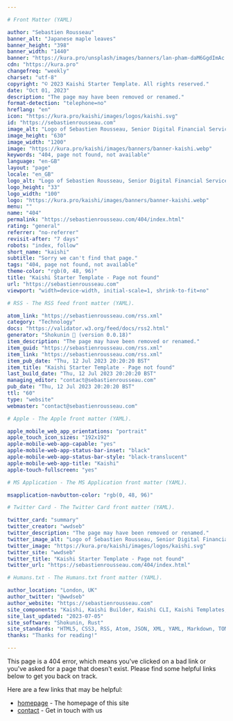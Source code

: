 ```yaml
---

# Front Matter (YAML)

author: "Sebastien Rousseau"
banner_alt: "Japanese maple leaves"
banner_height: "398"
banner_width: "1440"
banner: "https://kura.pro/unsplash/images/banners/lan-pham-daM6GgdImAc.jpg"
cdn: "https://kura.pro"
changefreq: "weekly"
charset: "utf-8"
copyright: "© 2023 Kaishi Starter Template. All rights reserved."
date: "Oct 01, 2023"
description: "The page may have been removed or renamed."
format-detection: "telephone=no"
hreflang: "en"
icon: "https://kura.pro/kaishi/images/logos/kaishi.svg"
id: "https://sebastienrousseau.com"
image_alt: "Logo of Sebastien Rousseau, Senior Digital Financial Services Consultant"
image_height: "630"
image_width: "1200"
image: "https://kura.pro/kaishi/images/banners/banner-kaishi.webp"
keywords: "404, page not found, not available"
language: "en-GB"
layout: "page"
locale: "en_GB"
logo_alt: "Logo of Sebastien Rousseau, Senior Digital Financial Services Consultant"
logo_height: "33"
logo_width: "100"
logo: "https://kura.pro/kaishi/images/banners/banner-kaishi.webp"
menu: ""
name: "404"
permalink: "https://sebastienrousseau.com/404/index.html"
rating: "general"
referrer: "no-referrer"
revisit-after: "7 days"
robots: "index, follow"
short_name: "kaishi"
subtitle: "Sorry we can't find that page."
tags: "404, page not found, not available"
theme-color: "rgb(0, 48, 96)"
title: "Kaishi Starter Template - Page not found"
url: "https://sebastienrousseau.com"
viewport: "width=device-width, initial-scale=1, shrink-to-fit=no"

# RSS - The RSS feed front matter (YAML).

atom_link: "https://sebastienrousseau.com/rss.xml"
category: "Technology"
docs: "https://validator.w3.org/feed/docs/rss2.html"
generator: "Shokunin 🦀 (version 0.0.18)"
item_description: "The page may have been removed or renamed."
item_guid: "https://sebastienrousseau.com/rss.xml"
item_link: "https://sebastienrousseau.com/rss.xml"
item_pub_date: "Thu, 12 Jul 2023 20:20:20 BST"
item_title: "Kaishi Starter Template - Page not found"
last_build_date: "Thu, 12 Jul 2023 20:20:20 BST"
managing_editor: "contact@sebastienrousseau.com"
pub_date: "Thu, 12 Jul 2023 20:20:20 BST"
ttl: "60"
type: "website"
webmaster: "contact@sebastienrousseau.com"

# Apple - The Apple front matter (YAML).

apple_mobile_web_app_orientations: "portrait"
apple_touch_icon_sizes: "192x192"
apple-mobile-web-app-capable: "yes"
apple-mobile-web-app-status-bar-inset: "black"
apple-mobile-web-app-status-bar-style: "black-translucent"
apple-mobile-web-app-title: "Kaishi"
apple-touch-fullscreen: "yes"

# MS Application - The MS Application front matter (YAML).

msapplication-navbutton-color: "rgb(0, 48, 96)"

# Twitter Card - The Twitter Card front matter (YAML).

twitter_card: "summary"
twitter_creator: "wwdseb"
twitter_description: "The page may have been removed or renamed."
twitter_image_alt: "Logo of Sebastien Rousseau, Senior Digital Financial Services Consultant"
twitter_image: "https://kura.pro/kaishi/images/logos/kaishi.svg"
twitter_site: "wwdseb"
twitter_title: "Kaishi Starter Template - Page not found"
twitter_url: "https://sebastienrousseau.com/404/index.html"

# Humans.txt - The Humans.txt front matter (YAML).

author_location: "London, UK"
author_twitter: "@wwdseb"
author_website: "https://sebastienrousseau.com"
site_components: "Kaishi, Kaishi Builder, Kaishi CLI, Kaishi Templates, Kaishi Themes"
site_last_updated: "2023-07-05"
site_software: "Shokunin, Rust"
site_standards: "HTML5, CSS3, RSS, Atom, JSON, XML, YAML, Markdown, TOML"
thanks: "Thanks for reading!"

---
```


This page is a 404 error, which means you've clicked on a bad link or you've
asked for a page that doesn't exist. Please find some helpful links below to
get you back on track.

Here are a few links that may be helpful:

- [homepage](/) - The homepage of this site
- [contact](/contact/) - Get in touch with us

